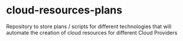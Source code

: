 # cloud-resources-plans
Repository to store plans / scripts for different technologies that will automate the creation of cloud resources for different Cloud Providers
